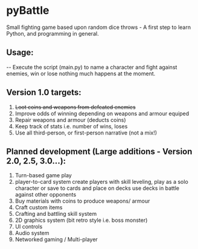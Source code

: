 pyBattle
========

Small fighting game based upon random dice throws - A first step to learn Python, and programming in general.

## Usage:

-- Execute the script (main.py) to name a character and fight against enemies, win or lose nothing much happens at the moment.

## Version 1.0 targets:
1. ~~Loot coins and weapons from defeated enemies~~
2. Improve odds of winning depending on weapons and armour equiped
3. Repair weapons and armour (deducts coins)
4. Keep track of stats i.e. number of wins, loses
5. Use all third-person, or first-person narrative (not a mix!)


## Planned development (Large additions - Version 2.0, 2.5, 3.0...):
1. Turn-based game play
2. player-to-card system
create players with skill leveling, play as a solo character or save to cards and place on decks
use decks in battle against other opponents
3. Buy materials with coins to produce weapons/ armour
4. Craft custom items
5. Crafting and battling skill system
6. 2D graphics system (bit retro style i.e. boss monster)
7. UI controls
8. Audio system
9. Networked gaming / Multi-player

